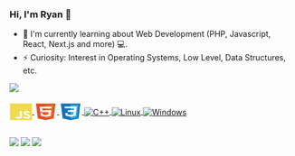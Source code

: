 ### Hi, I'm Ryan 👋

- 🌱 I'm currently learning about Web Development (PHP, Javascript, React, Next.js and more) 💻.
- ⚡ Curiosity: Interest in Operating Systems, Low Level, Data Structures, etc. 

<!--Parte dos quadros-->
<div>
  <a href="https://github.com/0x1Ry4n">
  <img height="180em" src="https://github-readme-stats.vercel.app/api/top-langs/?username=0x1Ry4n&layout=compact&langs_count=7&theme=dark"/>
</div>
  
  <!--Parte dos incones-->
<div style="display: inline_block"><br>
  <img align="center" alt="JS" height="30" width="40" src="https://raw.githubusercontent.com/devicons/devicon/master/icons/javascript/javascript-plain.svg">
  <img align="center" alt="HTML" height="30" width="40" src="https://raw.githubusercontent.com/devicons/devicon/master/icons/html5/html5-original.svg">
  <img align="center" alt="CSS" height="30" width="40" src="https://raw.githubusercontent.com/devicons/devicon/master/icons/css3/css3-original.svg">
  <img align="center" alt="C++" height="30" width="40" src="https://icongr.am/devicon/cplusplus-original.svg?size=128&color=currentColor">
  <img align="center" alt="Linux" height="30" width="40" src="https://icongr.am/devicon/linux-plain.svg?size=128&color=ffffff">
  <img align="center" alt="Windows" height="30" width="40" src="https://icongr.am/devicon/windows8-original.svg?size=128&color=currentColor">
</div>
  
  ##
  
  <!--Parte dos incones com links-->
<div text-align="center"> 
  <a href="https://www.instagram.com/ryan_luckaz/" target="_blank"><img src="https://img.shields.io/badge/-Instagram-%23E4405F?style=for-the-badge&logo=instagram&logoColor=white" target="_blank"></a>
  <a href = "mailto:ryanlucas2018gz@gmail.com"><img src="https://img.shields.io/badge/Gmail-D14836?style=for-the-badge&logo=gmail&logoColor=white" target="_blank"></a>
  <a href="https://www.linkedin.com/in/ryan-l-a1747a214" target="_blank"><img src="https://img.shields.io/badge/-LinkedIn-%230077B5?style=for-the-badge&logo=linkedin&logoColor=white" target="_blank"></a> 
</div>
</div>
